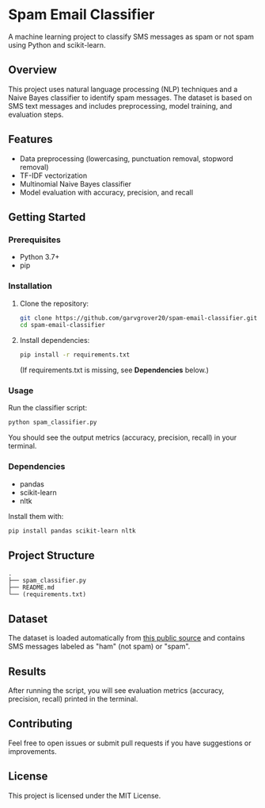 


# Spam Email Classifier

A machine learning project to classify SMS messages as spam or not spam using Python and scikit-learn.

## Overview

This project uses natural language processing (NLP) techniques and a Naive Bayes classifier to identify spam messages. The dataset is based on SMS text messages and includes preprocessing, model training, and evaluation steps.

## Features

- Data preprocessing (lowercasing, punctuation removal, stopword removal)
- TF-IDF vectorization
- Multinomial Naive Bayes classifier
- Model evaluation with accuracy, precision, and recall

## Getting Started

### Prerequisites

- Python 3.7+
- pip

### Installation

1. Clone the repository:
   ```bash
   git clone https://github.com/garvgrover20/spam-email-classifier.git
   cd spam-email-classifier
   ```

2. Install dependencies:
   ```bash
   pip install -r requirements.txt
   ```
   (If requirements.txt is missing, see **Dependencies** below.)

### Usage

Run the classifier script:

```bash
python spam_classifier.py
```

You should see the output metrics (accuracy, precision, recall) in your terminal.

### Dependencies

- pandas
- scikit-learn
- nltk

Install them with:
```bash
pip install pandas scikit-learn nltk
```

## Project Structure

```
.
├── spam_classifier.py
├── README.md
└── (requirements.txt)
```

## Dataset

The dataset is loaded automatically from [this public source](https://raw.githubusercontent.com/justmarkham/pycon-2016-tutorial/master/data/sms.tsv) and contains SMS messages labeled as "ham" (not spam) or "spam".

## Results

After running the script, you will see evaluation metrics (accuracy, precision, recall) printed in the terminal.

## Contributing

Feel free to open issues or submit pull requests if you have suggestions or improvements.

## License

This project is licensed under the MIT License.

